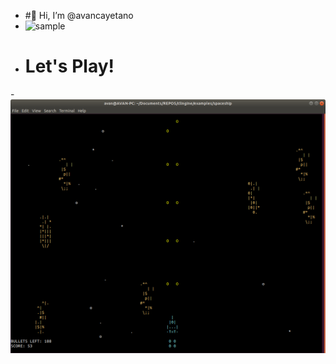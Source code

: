 - #👋 Hi, I’m @avancayetano
- ![sample](screenshots/vid_to_ascii_sample.png?raw=true "sample")
- # Let's Play!
-![gameplay](https://github.com/avancayetano/clingine/blob/master/screenshots/gameplay.png "gameplay")
